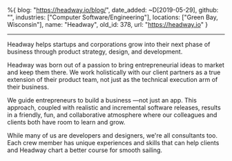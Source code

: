 %{
  blog: "https://headway.io/blog/",
  date_added: ~D[2019-05-29],
  github: "",
  industries: ["Computer Software/Engineering"],
  locations: ["Green Bay, Wisconsin"],
  name: "Headway",
  old_id: 378,
  url: "https://headway.io"
}

---

Headway helps startups and corporations grow into their next phase of business through product strategy, design, and development.

Headway was born out of a passion to bring entrepreneurial ideas to market and keep them there. We work holistically with our client partners as a true extension of their product team, not just as the technical execution arm of their business.

We guide entrepreneurs to build a business ―not just an app. This approach, coupled with realistic and incremental software releases, results in a friendly, fun, and collaborative atmosphere where our colleagues and clients both have room to learn and grow.

While many of us are developers and designers, we're all consultants too. Each crew member has unique experiences and skills that can help clients and Headway chart a better course for smooth sailing.
